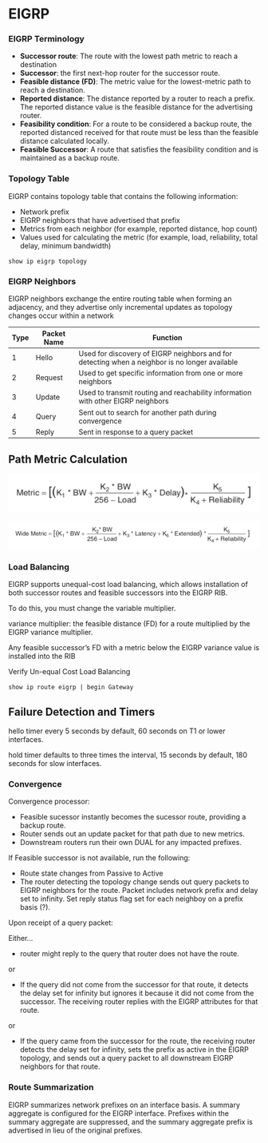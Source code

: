 # EIGRP

### EIGRP Terminology

* **Successor route**: The route with the lowest path metric to reach a destination
* **Successor**: the first next-hop router for the successor route.
* **Feasible distance (FD)**: The metric value for the lowest-metric path to reach a destination.
* **Reported distance**: The distance reported by a router to reach a prefix. The reported distance value is the feasible distance for the advertising router.
* **Feasibility condition**: For a route to be considered a backup route, the reported distanced received for that route must be less than the feasible distance calculated locally.
* **Feasible Successor**: A route that satisfies the feasibility condition and is maintained as a backup route.

### Topology Table

EIGRP contains topology table that contains the following information:
* Network prefix
* EIGRP neighbors that have advertised that prefix
* Metrics from each neighbor (for example, reported distance, hop count)
* Values used for calculating the metric (for example, load, reliability, total delay,
minimum bandwidth)

```
show ip eigrp topology
```

### EIGRP Neighbors

EIGRP neighbors exchange the entire routing table when forming an adjacency,
and they advertise only incremental updates as topology changes occur within a
network


| Type 	| Packet Name 	| Function                                                                                       	|
|------	|-------------	|------------------------------------------------------------------------------------------------	|
| 1    	| Hello       	| Used for discovery of EIGRP neighbors and for detecting when a neighbor is no longer available 	|
| 2    	| Request     	| Used to get specific information from one or more neighbors                                    	|
| 3    	| Update      	| Used to transmit routing and reachability information with other EIGRP neighbors               	|
| 4    	| Query       	| Sent out to search for another path during convergence                                         	|
| 5    	| Reply       	| Sent in response to a query packet                                                             	|

## Path Metric Calculation

![EIGRP Classic Metric Calculation](/images/eigrp-metric-calculation.png)

![EIGRP Wide Metric Calculation](/images/eigrp-wide-metric-calculation.png)

### Load Balancing

EIGRP supports unequal-cost load balancing, which allows installation of both
successor routes and feasible successors into the EIGRP RIB.

To do this, you must change the variable multiplier.

variance multiplier: the feasible distance (FD) for a route multiplied by the EIGRP variance multiplier. 

Any feasible successor’s FD with a metric below the
EIGRP variance value is installed into the RIB

Verify Un-equal Cost Load Balancing

```
show ip route eigrp | begin Gateway
```

## Failure Detection and Timers

hello timer every 5 seconds by default, 60 seconds on T1 or lower interfaces.

hold timer defaults to three times the interval, 15 seconds by default, 180 seconds for slow interfaces.

### Convergence

Convergence processor:

* Feasible sucessor instantly becomes the sucessor route, providing a backup route.
* Router sends out an update packet for that path due to new metrics.
* Downstream routers run their own DUAL for any impacted prefixes.

If Feasible successor is not available, run the following:

* Route state changes from Passive to Active
* The router detecting the topology change sends out query packets to EIGRP neighbors for the route. Packet includes network prefix and delay set to infinity. Set reply status flag set for each neighboy on a prefix basis (?).

Upon receipt of a query packet:

Either...
* router might reply to the query that router does not have the route.

or 

* If the query did not come from the successor for that route, it detects the delay
set for infinity but ignores it because it did not come from the successor. The
receiving router replies with the EIGRP attributes for that route.

or

* If the query came from the successor for the route, the receiving router detects
the delay set for infinity, sets the prefix as active in the EIGRP topology, and
sends out a query packet to all downstream EIGRP neighbors for that route.

### Route Summarization

EIGRP summarizes network prefixes on an interface basis. A summary aggregate
is configured for the EIGRP interface. Prefixes within the summary aggregate are
suppressed, and the summary aggregate prefix is advertised in lieu of the original
prefixes.

